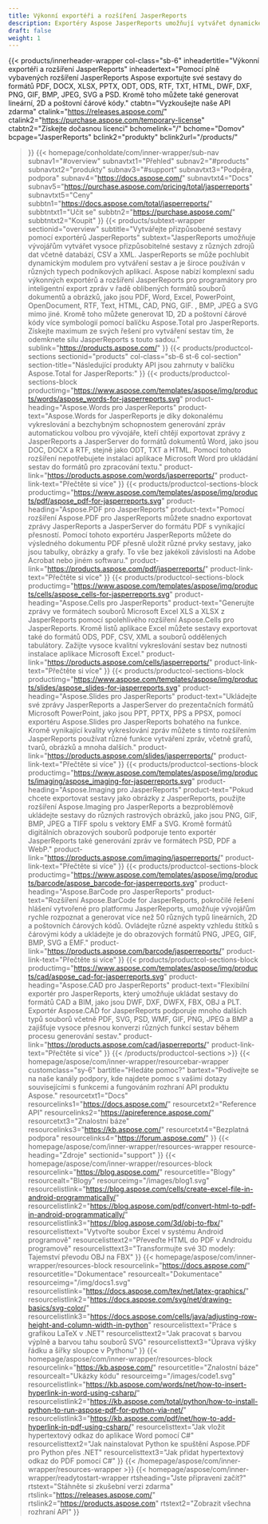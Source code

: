 ```yaml
---
title: Výkonní exportéři a rozšíření JasperReports
description: Exportéry Aspose JasperReports umožňují vytvářet dynamické zprávy ve formátech PDF, Word, Excel, PowerPoint, PNG, GIF, JPEG, CAD a SVG, 1D a 2D čárové kódy.
draft: false
weight: 1
---
```

{{< products/innerheader-wrapper col-class="sb-6"
  inheadertitle="Výkonní exportéři a rozšíření JasperReports"
  inheadertext="Pomocí plně vybavených rozšíření JasperReports Aspose exportujte své sestavy do formátů PDF, DOCX, XLSX, PPTX, ODT, ODS, RTF, TXT, HTML, DWF, DXF, PNG, GIF, BMP, JPEG, SVG a PSD. Kromě toho můžete také generovat lineární, 2D a poštovní čárové kódy."
  ctabtn="Vyzkoušejte naše API zdarma"
  ctalink="https://releases.aspose.com/"
  ctalink2="https://purchase.aspose.com/temporary-license"
  ctabtn2="Získejte dočasnou licenci"
  bchomelink="/"
  bchome="Domov"
  bcpage="JasperReports"
  bclink2="produkty"
  bclink2url="/products/"
  >}}
  {{< homepage/conholdate/com/inner-wrapper/sub-nav 
subnav1="#overview"
subnavtxt1="Přehled" 
subnav2="#products"
subnavtxt2="produkty" 
subnav3="#support"
subnavtxt3="Podpěra, podpora" 
subnav4="https://docs.aspose.com/"
subnavtxt4="Docs" 
subnav5="https://purchase.aspose.com/pricing/total/jasperreports"
subnavtxt5="Ceny" 
subbtn1="https://docs.aspose.com/total/jasperreports/"
subbtntxt1="Učit se"
subbtn2="https://purchase.aspose.com/"
subbtntxt2="Koupit"
>}}
   {{< products/subtext-wrapper
   sectionid="overview" 
   subtitle="Vytvářejte přizpůsobené sestavy pomocí exportérů JasperReports"
   subtext="JasperReports umožňuje vývojářům vytvářet vysoce přizpůsobitelné sestavy z různých zdrojů dat včetně databází, CSV a XML. JasperReports se může pochlubit dynamickým modulem pro vytváření sestav a je široce používán v různých typech podnikových aplikací. Aspose nabízí komplexní sadu výkonných exportérů a rozšíření JasperReports pro programátory pro inteligentní export zpráv v řadě oblíbených formátů souborů dokumentů a obrázků, jako jsou PDF, Word, Excel, PowerPoint, OpenDocument, RTF, Text, HTML, CAD, PNG, GIF. , BMP, JPEG a SVG mimo jiné. Kromě toho můžete generovat 1D, 2D a poštovní čárové kódy více symbologií pomocí balíčku Aspose.Total pro JasperReports. Získejte maximum ze svých řešení pro vytváření sestav tím, že odemknete sílu JasperReports s touto sadou."
   sublink="https://products.aspose.com/"
   >}} 
{{< products/productcol-sections
sectionid="products" 
col-class="sb-6 st-6 col-section"
section-title="Následující produkty API jsou zahrnuty v balíčku Aspose.Total for JasperReports:"
>}}
{{< products/productcol-sections-block
productimg="https://www.aspose.com/templates/aspose/img/products/words/aspose_words-for-jasperreports.svg"
product-heading="Aspose.Words pro JasperReports"
product-text="Aspose.Words for JasperReports je díky dokonalému vykreslování a bezchybným schopnostem generování zpráv automatickou volbou pro vývojáře, kteří chtějí exportovat zprávy z JasperReports a JasperServer do formátů dokumentů Word, jako jsou DOC, DOCX a RTF, stejně jako ODT, TXT a HTML. Pomocí tohoto rozšíření nepotřebujete instalaci aplikace Microsoft Word pro ukládání sestav do formátů pro zpracování textu."
product-link="https://products.aspose.com/words/jasperreports/"
product-link-text="Přečtěte si více"
>}}
{{< products/productcol-sections-block
productimg="https://www.aspose.com/templates/aspose/img/products/pdf/aspose_pdf-for-jasperreports.svg"
product-heading="Aspose.PDF pro JasperReports"
product-text="Pomocí rozšíření Aspose.PDF pro JasperReports můžete snadno exportovat zprávy JasperReports a JasperServer do formátu PDF s vynikající přesností. Pomocí tohoto exportéru JasperReports můžete do výsledného dokumentu PDF přesně uložit různé prvky sestavy, jako jsou tabulky, obrázky a grafy. To vše bez jakékoli závislosti na Adobe Acrobat nebo jiném softwaru."
product-link="https://products.aspose.com/pdf/jasperreports/"
product-link-text="Přečtěte si více"
>}}
{{< products/productcol-sections-block
productimg="https://www.aspose.com/templates/aspose/img/products/cells/aspose_cells-for-jasperreports.svg"
product-heading="Aspose.Cells pro JasperReports"
product-text="Generujte zprávy ve formátech souborů Microsoft Excel XLS a XLSX z JasperReports pomocí spolehlivého rozšíření Aspose.Cells pro JasperReports. Kromě listů aplikace Excel můžete sestavy exportovat také do formátů ODS, PDF, CSV, XML a souborů oddělených tabulátory. Zažijte vysoce kvalitní vykreslování sestav bez nutnosti instalace aplikace Microsoft Excel."
product-link="https://products.aspose.com/cells/jasperreports/"
product-link-text="Přečtěte si více"
>}}
{{< products/productcol-sections-block
productimg="https://www.aspose.com/templates/aspose/img/products/slides/aspose_slides-for-jasperreports.svg"
product-heading="Aspose.Slides pro JasperReports"
product-text="Ukládejte své zprávy JasperReports a JasperServer do prezentačních formátů Microsoft PowerPoint, jako jsou PPT, PPTX, PPS a PPSX, pomocí exportéru Aspose.Slides pro JasperReports bohatého na funkce. Kromě vynikající kvality vykreslování zpráv můžete s tímto rozšířením JasperReports používat různé funkce vytváření zpráv, včetně grafů, tvarů, obrázků a mnoha dalších."
product-link="https://products.aspose.com/slides/jasperreports/"
product-link-text="Přečtěte si více"
>}}
{{< products/productcol-sections-block
productimg="https://www.aspose.com/templates/aspose/img/products/imaging/aspose_imaging-for-jasperreports.svg"
product-heading="Aspose.Imaging pro JasperReports"
product-text="Pokud chcete exportovat sestavy jako obrázky z JasperReports, použijte rozšíření Aspose.Imaging pro JasperReports a bezproblémově ukládejte sestavy do různých rastrových obrázků, jako jsou PNG, GIF, BMP, JPEG a TIFF spolu s vektory EMF a SVG. Kromě formátů digitálních obrazových souborů podporuje tento exportér JasperReports také generování zpráv ve formátech PSD, PDF a WebP."
product-link="https://products.aspose.com/imaging/jasperreports/"
product-link-text="Přečtěte si více"
>}}
{{< products/productcol-sections-block
productimg="https://www.aspose.com/templates/aspose/img/products/barcode/aspose_barcode-for-jasperreports.svg"
product-heading="Aspose.BarCode pro JasperReports"
product-text="Rozšíření Aspose.BarCode for JasperReports, pokročilé řešení hlášení vytvořené pro platformu JasperReports, umožňuje vývojářům rychle rozpoznat a generovat více než 50 různých typů lineárních, 2D a poštovních čárových kódů. Ovládejte různé aspekty vzhledu štítků s čárovými kódy a ukládejte je do obrazových formátů PNG, JPEG, GIF, BMP, SVG a EMF."
product-link="https://products.aspose.com/barcode/jasperreports/"
product-link-text="Přečtěte si více"
>}} 
{{< products/productcol-sections-block
productimg="https://www.aspose.com/templates/aspose/img/products/cad/aspose_cad-for-jasperreports.svg"
product-heading="Aspose.CAD pro JasperReports"
product-text="Flexibilní exportér pro JasperReports, který umožňuje ukládat sestavy do formátů CAD a BIM, jako jsou DWF, DXF, DWFX, FBX, OBJ a PLT. Exportér Aspose.CAD for JasperReports podporuje mnoho dalších typů souborů včetně PDF, SVG, PSD, WMF, GIF, PNG, JPEG a BMP a zajišťuje vysoce přesnou konverzi různých funkcí sestav během procesu generování sestav."
product-link="https://products.aspose.com/cad/jasperreports/"
product-link-text="Přečtěte si více"
>}}
{{< /products/productcol-sections >}}
{{< homepage/aspose/com/inner-wrapper/resourcebar-wrapper
customclass="sy-6"
bartitle="Hledáte pomoc?"
bartext="Podívejte se na naše kanály podpory, kde najdete pomoc s vašimi dotazy souvisejícími s funkcemi a fungováním rozhraní API produktu Aspose."
resourcetxt1="Docs"
resourcelinks1="https://docs.aspose.com/"
resourcetxt2="Reference API"
resourcelinks2="https://apireference.aspose.com/"
resourcetxt3="Znalostní báze"
resourcelinks3="https://kb.aspose.com/"
resourcetxt4="Bezplatná podpora"
resourcelinks4="https://forum.aspose.com/"
>}}
{{< homepage/aspose/com/inner-wrapper/resources-wrapper
resource-heading="Zdroje"
sectionid="support"
>}}
{{< homepage/aspose/com/inner-wrapper/resources-block 
resourcelink="https://blog.aspose.com/"
resourcetitle="Blogy"
resourcealt="Blogy"
resourceimg="/images/blog1.svg"
resourcelistlink="https://blog.aspose.com/cells/create-excel-file-in-android-programmatically/" 
resourcelistlink2="https://blog.aspose.com/pdf/convert-html-to-pdf-in-android-programmatically/" 
resourcelistlink3="https://blog.aspose.com/3d/obj-to-fbx/"
resourcelisttext="Vytvořte soubor Excel v systému Android programově"
resourcelisttext2="Převeďte HTML do PDF v Androidu programově"
resourcelisttext3="Transformujte své 3D modely: Tajemství převodu OBJ na FBX"
>}}
{{< homepage/aspose/com/inner-wrapper/resources-block 
resourcelink="https://docs.aspose.com/"
resourcetitle="Dokumentace"
resourcealt="Dokumentace"
resourceimg="/img/docs1.svg"
resourcelistlink="https://docs.aspose.com/tex/net/latex-graphics/" 
resourcelistlink2="https://docs.aspose.com/svg/net/drawing-basics/svg-color/" 
resourcelistlink3="https://docs.aspose.com/cells/java/adjusting-row-height-and-column-width-in-python"
resourcelisttext="Práce s grafikou LaTeX v .NET"
resourcelisttext2="Jak pracovat s barvou výplně a barvou tahu souborů SVG"
resourcelisttext3="Úprava výšky řádku a šířky sloupce v Pythonu"
>}}
{{< homepage/aspose/com/inner-wrapper/resources-block 
resourcelink="https://kb.aspose.com/"
resourcetitle="Znalostní báze"
resourcealt="Ukázky kódu"
resourceimg="/images/code1.svg"
resourcelistlink="https://kb.aspose.com/words/net/how-to-insert-hyperlink-in-word-using-csharp/" 
resourcelistlink2="https://kb.aspose.com/total/python/how-to-install-python-to-run-aspose-pdf-for-python-via-net/" 
resourcelistlink3="https://kb.aspose.com/pdf/net/how-to-add-hyperlink-in-pdf-using-csharp/"
resourcelisttext="Jak vložit hypertextový odkaz do aplikace Word pomocí C#"
resourcelisttext2="Jak nainstalovat Python ke spuštění Aspose.PDF pro Python přes .NET"
resourcelisttext3="Jak přidat hypertextový odkaz do PDF pomocí C#"
>}}
{{< /homepage/aspose/com/inner-wrapper/resources-wrapper >}}
{{< homepage/aspose/com/inner-wrapper/readytostart-wrapper
rtsheading="Jste připraveni začít?"
rtstext="Stáhněte si zkušební verzi zdarma"
rtslink="https://releases.aspose.com/"
rtslink2="https://products.aspose.com"
rtstext2="Zobrazit všechna rozhraní API"
>}}
